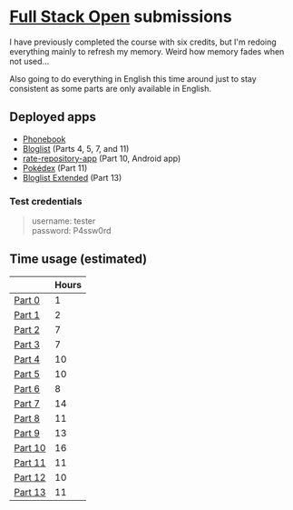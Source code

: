 # [Full Stack Open](https://fullstackopen.com/en/) submissions

I have previously completed the course with six credits, but I'm redoing
everything mainly to refresh my memory. Weird how memory fades when not
used...  

Also going to do everything in English this time around just to stay consistent
as some parts are only available in English.  

## Deployed apps

- [Phonebook](https://phonebook.valokoodari.eu/)  
- [Bloglist](https://bloglist.valokoodari.eu/) (Parts 4, 5, 7, and 11)  
- [rate-repository-app](https://github.com/valolipasto/FullStackOpen/releases/tag/e10.27) (Part 10, Android app)  
- [Pokédex](https://pokedex.valokoodari.eu) (Part 11)  
- [Bloglist Extended](https://bloglist-extended.valokoodari.eu/) (Part 13)  

### Test credentials
> username: tester  
> password: P4ssw0rd  


## Time usage (estimated)  

|                     | Hours |
| ---                 |  ---  |
| [Part 0](/part-00)  | 1     |
| [Part 1](/part-01)  | 2     |
| [Part 2](/part-02)  | 7     |
| [Part 3](/part-03)  | 7     |
| [Part 4](/part-04)  | 10    |
| [Part 5](/part-05)  | 10    |
| [Part 6](/part-06)  | 8     |
| [Part 7](/part-07)  | 14    |
| [Part 8](/part-08)  | 11    |
| [Part 9](/part-09)  | 13    |
| [Part 10](/part-10) | 16    |
| [Part 11](/part-11) | 11    |
| [Part 12](/part-12) | 10    |
| [Part 13](/part-13) | 11    |
